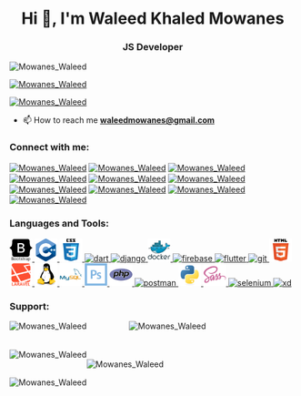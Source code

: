 <h1 align="center">Hi 👋, I'm Waleed Khaled Mowanes</h1>
<h3 align="center"> JS Developer </h3>

<p align="left"> <img src="https://komarev.com/ghpvc/?username=Mowanes_Waleed&label=Profile%20views&color=0e75b6&style=flat" alt="Mowanes_Waleed" /> </p>

<p align="left"> <a href="https://github.com/ryo-ma/github-profile-trophy"><img src="https://github-profile-trophy.vercel.app/?username=Mowanes_Waleed" alt="Mowanes_Waleed" /></a> </p>

<p align="left"> <a href="https://twitter.com/Mowanes_Waleed" target="blank"><img src="https://img.shields.io/twitter/follow/Mowanes_Waleed?logo=twitter&style=for-the-badge" alt="Mowanes_Waleed" /></a> </p>

- 📫 How to reach me **waleedmowanes@gmail.com**

<h3 align="left">Connect with me:</h3>
<p align="left">
<a href="https://codepen.io/Mowanes_Waleed" target="blank"><img align="center" src="https://raw.githubusercontent.com/rahuldkjain/github-profile-readme-generator/master/src/images/icons/Social/codepen.svg" alt="Mowanes_Waleed" height="30" width="40" /></a>
<a href="https://twitter.com/Mowanes_Waleed" target="blank"><img align="center" src="https://raw.githubusercontent.com/rahuldkjain/github-profile-readme-generator/master/src/images/icons/Social/twitter.svg" alt="Mowanes_Waleed" height="30" width="40" /></a>
<a href="https://linkedin.com/in/Mowanes_Waleed" target="blank"><img align="center" src="https://raw.githubusercontent.com/rahuldkjain/github-profile-readme-generator/master/src/images/icons/Social/linked-in-alt.svg" alt="Mowanes_Waleed" height="30" width="40" /></a>
<a href="https://stackoverflow.com/users/20796724/ahmed-dardasawi" target="blank"><img align="center" src="https://raw.githubusercontent.com/rahuldkjain/github-profile-readme-generator/master/src/images/icons/Social/stack-overflow.svg" alt="Mowanes_Waleed" height="30" width="40" /></a>
<a href="https://fb.com/Mowanes_Waleed" target="blank"><img align="center" src="https://raw.githubusercontent.com/rahuldkjain/github-profile-readme-generator/master/src/images/icons/Social/facebook.svg" alt="Mowanes_Waleed" height="30" width="40" /></a>
<a href="https://instagram.com/Mowanes_Waleed" target="blank"><img align="center" src="https://raw.githubusercontent.com/rahuldkjain/github-profile-readme-generator/master/src/images/icons/Social/instagram.svg" alt="Mowanes_Waleed" height="30" width="40" /></a>
<a href="https://dribbble.com/Mowanes_Waleed" target="blank"><img align="center" src="https://raw.githubusercontent.com/rahuldkjain/github-profile-readme-generator/master/src/images/icons/Social/dribbble.svg" alt="Mowanes_Waleed" height="30" width="40" /></a>
<a href="https://www.behance.net/Mowanes_Waleed" target="blank"><img align="center" src="https://raw.githubusercontent.com/rahuldkjain/github-profile-readme-generator/master/src/images/icons/Social/behance.svg" alt="Mowanes_Waleed" height="30" width="40" /></a>
<a href="https://www.youtube.com/c/Mowanes_Waleed" target="blank"><img align="center" src="https://raw.githubusercontent.com/rahuldkjain/github-profile-readme-generator/master/src/images/icons/Social/youtube.svg" alt="Mowanes_Waleed" height="30" width="40" /></a>
<a href="https://discord.gg/Mowanes_Waleed" target="blank"><img align="center" src="https://raw.githubusercontent.com/rahuldkjain/github-profile-readme-generator/master/src/images/icons/Social/discord.svg" alt="Mowanes_Waleed" height="30" width="40" /></a>
</p>

<h3 align="left">Languages and Tools:</h3>
<p align="left">
<a href="https://getbootstrap.com" target="_blank" rel="noreferrer"> <img src="https://raw.githubusercontent.com/devicons/devicon/master/icons/bootstrap/bootstrap-plain-wordmark.svg" alt="bootstrap" width="40" height="40"/> </a> <a href="https://www.w3schools.com/cpp/" target="_blank" rel="noreferrer"> <img src="https://raw.githubusercontent.com/devicons/devicon/master/icons/cplusplus/cplusplus-original.svg" alt="cplusplus" width="40" height="40"/> </a> <a href="https://www.w3schools.com/css/" target="_blank" rel="noreferrer"> <img src="https://raw.githubusercontent.com/devicons/devicon/master/icons/css3/css3-original-wordmark.svg" alt="css3" width="40" height="40"/> </a> <a href="https://dart.dev" target="_blank" rel="noreferrer"> <img src="https://www.vectorlogo.zone/logos/dartlang/dartlang-icon.svg" alt="dart" width="40" height="40"/> </a> <a href="https://www.djangoproject.com/" target="_blank" rel="noreferrer"> <img src="https://cdn.worldvectorlogo.com/logos/django.svg" alt="django" width="40" height="40"/> </a> <a href="https://www.docker.com/" target="_blank" rel="noreferrer"> <img src="https://raw.githubusercontent.com/devicons/devicon/master/icons/docker/docker-original-wordmark.svg" alt="docker" width="40" height="40"/> </a> <a href="https://firebase.google.com/" target="_blank" rel="noreferrer"> <img src="https://www.vectorlogo.zone/logos/firebase/firebase-icon.svg" alt="firebase" width="40" height="40"/> </a> <a href="https://flutter.dev" target="_blank" rel="noreferrer"> <img src="https://www.vectorlogo.zone/logos/flutterio/flutterio-icon.svg" alt="flutter" width="40" height="40"/> </a> <a href="https://git-scm.com/" target="_blank" rel="noreferrer"> <img src="https://www.vectorlogo.zone/logos/git-scm/git-scm-icon.svg" alt="git" width="40" height="40"/> </a> <a href="https://www.w3.org/html/" target="_blank" rel="noreferrer"> <img src="https://raw.githubusercontent.com/devicons/devicon/master/icons/html5/html5-original-wordmark.svg" alt="html5" width="40" height="40"/> </a> <a href="https://laravel.com/" target="_blank" rel="noreferrer"> <img src="https://raw.githubusercontent.com/devicons/devicon/master/icons/laravel/laravel-plain-wordmark.svg" alt="laravel" width="40" height="40"/> </a> <a href="https://www.linux.org/" target="_blank" rel="noreferrer"> <img src="https://raw.githubusercontent.com/devicons/devicon/master/icons/linux/linux-original.svg" alt="linux" width="40" height="40"/> </a> <a href="https://www.mysql.com/" target="_blank" rel="noreferrer"> <img src="https://raw.githubusercontent.com/devicons/devicon/master/icons/mysql/mysql-original-wordmark.svg" alt="mysql" width="40" height="40"/> </a> <a href="https://www.photoshop.com/en" target="_blank" rel="noreferrer"> <img src="https://raw.githubusercontent.com/devicons/devicon/master/icons/photoshop/photoshop-line.svg" alt="photoshop" width="40" height="40"/> </a> <a href="https://www.php.net" target="_blank" rel="noreferrer"> <img src="https://raw.githubusercontent.com/devicons/devicon/master/icons/php/php-original.svg" alt="php" width="40" height="40"/> </a> <a href="https://postman.com" target="_blank" rel="noreferrer"> <img src="https://www.vectorlogo.zone/logos/getpostman/getpostman-icon.svg" alt="postman" width="40" height="40"/> </a> <a href="https://www.python.org" target="_blank" rel="noreferrer"> <img src="https://raw.githubusercontent.com/devicons/devicon/master/icons/python/python-original.svg" alt="python" width="40" height="40"/> </a> <a href="https://sass-lang.com" target="_blank" rel="noreferrer"> <img src="https://raw.githubusercontent.com/devicons/devicon/master/icons/sass/sass-original.svg" alt="sass" width="40" height="40"/> </a> <a href="https://www.selenium.dev" target="_blank" rel="noreferrer"> <img src="https://raw.githubusercontent.com/detain/svg-logos/780f25886640cef088af994181646db2f6b1a3f8/svg/selenium-logo.svg" alt="selenium" width="40" height="40"/> </a> <a href="https://www.adobe.com/products/xd.html" target="_blank" rel="noreferrer"> <img src="https://cdn.worldvectorlogo.com/logos/adobe-xd.svg" alt="xd" width="40" height="40"/> </a> </p>


<h3 align="left">Support:</h3>
<p><a href="https://www.buymeacoffee.com/Mowanes_Waleed"> <img align="left" src="https://cdn.buymeacoffee.com/buttons/v2/default-yellow.png" height="50" width="210" alt="Mowanes_Waleed" /></a><a href="https://ko-fi.com/Mowanes_Waleed"> <img align="left" src="https://cdn.ko-fi.com/cdn/kofi3.png?v=3" height="50" width="210" alt="Mowanes_Waleed" /></a></p><br><br>


<p><img align="left" src="https://github-readme-stats.vercel.app/api/top-langs?username=Mowanes_Waleed&show_icons=true&locale=en&layout=compact" alt="Mowanes_Waleed" /></p>

<p>&nbsp;<img align="center" src="https://github-readme-stats.vercel.app/api?username=Mowanes_Waleed&show_icons=true&locale=en" alt="Mowanes_Waleed" /></p>

<p><img align="center" src="https://github-readme-streak-stats.herokuapp.com/?user=Mowanes_Waleed&" alt="Mowanes_Waleed" /></p>



